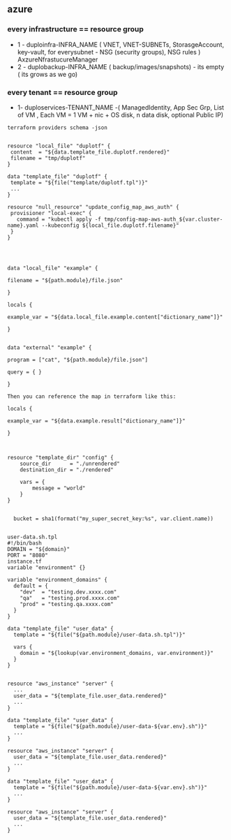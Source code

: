 

## azure
### every infrastructure == resource group
* 1 -  duploinfra-INFRA_NAME ( VNET, VNET-SUBNETs, StorasgeAccount, key-vault, for everysubnet - NSG (security groups), NSG rules ) AxzureNfrastucureManager
* 2 -  duplobackup-INFRA_NAME ( backup/images/snapshots) - its empty ( its grows as we go)

### every tenant == resource group
* 1- duploservices-TENANT_NAME -( ManagedIdentity, App Sec Grp, List of VM , Each VM = 1 VM + nic + OS disk, n data disk, optional Public IP)

```
terraform providers schema -json
```
 
 
 ```hcl

resource "local_file" "duplotf" {
  content  = "${data.template_file.duplotf.rendered}"
  filename = "tmp/duplotf"
}

data "template_file" "duplotf" {
  template = "${file("template/duplotf.tpl")}"
  ...
}

resource "null_resource" "update_config_map_aws_auth" {
  provisioner "local-exec" {
    command = "kubectl apply -f tmp/config-map-aws-auth_${var.cluster-name}.yaml --kubeconfig ${local_file.duplotf.filename}"
  }
}



```

```hcl
  
data "local_file" "example" {

filename = "${path.module}/file.json"

}

locals {

example_var = "${data.local_file.example.content["dictionary_name"]}"

}


data "external" "example" {

program = ["cat", "${path.module}/file.json"]

query = { }

}

Then you can reference the map in terraform like this:

locals {

example_var = "${data.example.result["dictionary_name"]}"

}



resource "template_dir" "config" {
    source_dir      = "./unrendered"
    destination_dir = "./rendered"

    vars = {
        message = "world"
    }
}
```

```hcl

  bucket = sha1(format("my_super_secret_key:%s", var.client.name))


user-data.sh.tpl
#!/bin/bash
DOMAIN = "${domain}"
PORT = "8080"
instance.tf
variable "environment" {}

variable "environment_domains" {
  default = {
    "dev"  = "testing.dev.xxxx.com"
    "qa"   = "testing.prod.xxxx.com"
    "prod" = "testing.qa.xxxx.com"
  }
}

data "template_file" "user_data" {
  template = "${file("${path.module}/user-data.sh.tpl")}"

  vars {
    domain = "${lookup(var.environment_domains, var.environment)}"
  }
}


resource "aws_instance" "server" {
  ...
  user_data = "${template_file.user_data.rendered}"
  ...
}
```


```hcl
data "template_file" "user_data" {
  template = "${file("${path.module}/user-data-${var.env}.sh")}"
  ...
}

resource "aws_instance" "server" {
  user_data = "${template_file.user_data.rendered}"
  ...
}

```

```hcl
data "template_file" "user_data" {
  template = "${file("${path.module}/user-data-${var.env}.sh")}"
  ...
}

resource "aws_instance" "server" {
  user_data = "${template_file.user_data.rendered}"
  ...
}

```